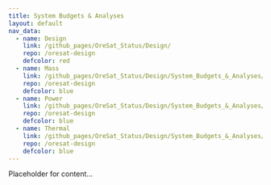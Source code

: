 ```yaml
---
title: System Budgets & Analyses
layout: default
nav_data:
  - name: Design
    link: /github_pages/OreSat_Status/Design/
    repo: /oresat-design
    defcolor: red
  - name: Mass
    link: /github_pages/OreSat_Status/Design/System_Budgets_&_Analyses/Mass/
    repo: /oresat-design
    defcolor: blue
  - name: Power
    link: /github_pages/OreSat_Status/Design/System_Budgets_&_Analyses/Power/
    repo: /oresat-design
    defcolor: blue
  - name: Thermal
    link: /github_pages/OreSat_Status/Design/System_Budgets_&_Analyses/Thermal/
    repo: /oresat-design
    defcolor: blue
---
```



Placeholder for content...

